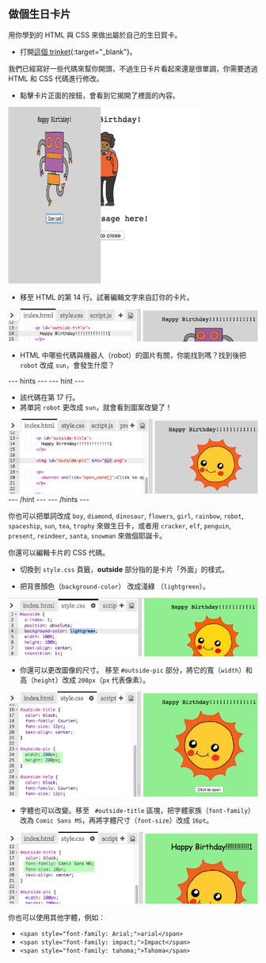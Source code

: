 ## 做個生日卡片

用你學到的 HTML 與 CSS 來做出屬於自己的生日賀卡。

+ 打開[這個 trinket](https://trinket.io/html/b33e4f4ca8){:target="_blank"}。

我們已經寫好一些代碼來幫你開頭，不過生日卡片看起來還是很單調，你需要透過 HTML 和 CSS 代碼進行修改。

+ 點擊卡片正面的按鈕，會看到它揭開了裡面的內容。

![截圖](images/birthday-click.png)

+ 移至 HTML 的第 14 行。試著編輯文字來自訂你的卡片。

![截圖](images/birthday-card-html.png)

+ HTML 中哪些代碼與機器人（robot）的圖片有關，你能找到嗎？找到後把 `robot` 改成 `sun`，會發生什麼？

\--- hints \--- \--- hint \---

+ 該代碼在第 17 行。
+ 將單詞 `robot` 更改成 `sun`，就會看到圖案改變了！

![截圖](images/birthday-card-sun.png) \--- /hint \--- \--- /hints \---

你也可以把單詞改成 `boy`, `diamond`, `dinosaur`, `flowers`, `girl`, `rainbow`, `robot`, `spaceship`, `sun`, `tea`, `trophy` 來做生日卡，或者用 `cracker`, `elf`, `penguin`, `present`, `reindeer`, `santa`, `snowman` 來做個耶誕卡。

你還可以編輯卡片的 CSS 代碼。

+ 切換到 `style.css` 頁籤，**outside** 部分指的是卡片「外面」的樣式。

+ 把背景顏色（`background-color`） 改成淺綠 （`lightgreen`）。

![截圖](images/birthday-card-outside.png)

+ 你還可以更改圖像的尺寸。 移至 `#outside-pic` 部分，將它的寬（`width`）和高（`height`）改成 `200px`（`px` 代表像素）。

![截圖](images/birthday-card-size.png)

+ 字體也可以改變。移至 ` #outside-title` 區塊，把字體家族（`font-family`）改為 `Comic Sans MS`，再將字體尺寸（`font-size`）改成 `16pt`。

![截圖](images/birthday-card-font.png)

你也可以使用其他字體，例如：

+ `<span style="font-family: Arial;">arial</span>`
+ `<span style="font-family: impact;">Impact</span>`
+ `<span style="font-family: tahoma;">Tahoma</span>`